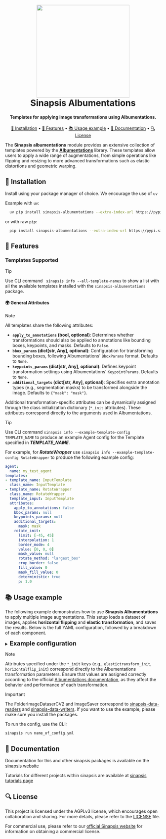 <h1 align="center">
<br>
<a href="https://sinapsis.tech/">
  <img
    src="https://github.com/Sinapsis-AI/brand-resources/blob/main/sinapsis_logo/4x/logo.png?raw=true"
    alt="" width="300">
</a><br>
Sinapsis Albumentations
<br>
</h1>

<h4 align="center">Templates for applying image transformations using Albumentations.</h4>

<p align="center">
<a href="#installation">🐍  Installation</a> •
<a href="#features"> 🚀 Features</a> •
<a href="#example">📚 Usage example</a> •
<a href="#documentation">📙 Documentation</a> •
<a href="#license"> 🔍 License </a>
</p>

The **Sinapsis albumentations** module provides an extensive collection of templates powered by the [**Albumentations**](https://albumentations.ai/docs/) library. These templates allow users to apply a wide range of augmentations, from simple operations like flipping and resizing to more advanced transformations such as elastic distortions and geometric warping.

<h2 id="installation"> 🐍  Installation </h2>

Install using your package manager of choice. We encourage the use of <code>uv</code>

Example with <code>uv</code>:

```bash
  uv pip install sinapsis-albumentations --extra-index-url https://pypi.sinapsis.tech
```
 or with raw <code>pip</code>:
```bash
  pip install sinapsis-albumentations --extra-index-url https://pypi.sinapsis.tech
```

<h2 id="features">🚀 Features</h2>

<h3> Templates Supported</h3>

> [!TIP]
> Use CLI command ``` sinapsis info --all-template-names``` to show a list with all the available templates installed with the `sinapsis-albumentations` package.


<h4>🌍 General Attributes</h4>

> [!NOTE]
> All templates share the following attributes:
> - **`apply_to_annotations` (bool, optional)**: Determines whether transformations should also be applied to annotations like bounding boxes, keypoints, and masks. Defaults to `False`.
> - **`bbox_params` (dict[str, Any], optional)**: Configuration for transforming bounding boxes, following Albumentations' `BboxParams` format. Defaults to `None`.
> - **`keypoints_params` (dict[str, Any], optional)**: Defines keypoint transformation settings using Albumentations' `KeypointParams`. Defaults to `None`.
> - **`additional_targets` (dict[str, Any], optional)**: Specifies extra annotation types (e.g., segmentation masks) to be transformed alongside the image. Defaults to `{"mask": "mask"}`.
>
> Additional transformation-specific attributes can be dynamically assigned through the class initialization dictionary (`*_init` attributes). These attributes correspond directly to the arguments used in Albumentations.

> [!TIP]
> Use CLI command ```sinapsis info --example-template-config TEMPLATE_NAME``` to produce an example Agent config for the Template specified in ***TEMPLATE_NAME***.
>
> For example, for ***RotateWrapper*** use ```sinapsis info --example-template-config RotateWrapper``` to produce the following example config:

```yaml
agent:
  name: my_test_agent
templates:
- template_name: InputTemplate
  class_name: InputTemplate
- template_name: RotateWrapper
  class_name: RotateWrapper
  template_input: InputTemplate
  attributes:
    apply_to_annotations: false
    bbox_params: null
    keypoints_params: null
    additional_targets:
      mask: mask
    rotate_init:
      limit: [-45, 45]
      interpolation: 1
      border_mode: 4
      value: [0, 0, 0]
      mask_value: null
      rotate_method: "largest_box"
      crop_border: false
      fill_value: 0
      mask_fill_value: 0
      deterministic: true
      p: 1.0
```

<h2 id='example'>📚 Usage example</h2>

The following example demonstrates how to use **Sinapsis Albumentations** to apply multiple image augmentations. This setup loads a dataset of images, applies **horizontal flipping** and **elastic transformation**, and saves the results. Below is the full YAML configuration, followed by a breakdown of each component.

<details>
<summary><strong><span style="font-size: 1.4em;">Example configuration</span></strong></summary>




```yaml
agent:
  name: transforms_agent
  description: "Agent to apply an horizontal-flip and an elastic-transformation to a set of images loaded from a directory."

templates:
- template_name: InputTemplate
  class_name: InputTemplate
  attributes: {}

- template_name: FolderImageDatasetCV2
  class_name: FolderImageDatasetCV2
  template_input: InputTemplate
  attributes:
    data_dir: my_dataset

- template_name: HorizontalFlip
  class_name: HorizontalFlipWrapper
  template_input: FolderImageDatasetCV2
  attributes:
    horizontalflip_init:
      p: 1.0

- template_name: ElasticTransform
  class_name: ElasticTransformWrapper
  template_input: HorizontalFlip
  attributes:
    elastictransform_init:
      mask_value: 150
      p: 1.0
      alpha: 100
      sigma: 50

- template_name: ImageSaver
  class_name: ImageSaver
  template_input: ElasticTransform
  attributes:
    save_dir: results
    extension: jpg
```



This configuration defines an **agent** and a sequence of **templates** to apply image transformations.

</details>

> [!NOTE]
> Attributes specified under the `*_init` keys (e.g., `elastictransform_init`, `horizontalflip_init`) correspond directly to the Albumentations transformation parameters. Ensure that values are assigned correctly according to the official [Albumentations documentation](https://albumentations.ai/docs/), as they affect the behavior and performance of each transformation.

> [!IMPORTANT]
> The FolderImageDataserCV2 and ImageSaver correspond to [sinapsis-data-readers](https://github.com/Sinapsis-AI/sinapsis-data-tools/tree/main/packages/sinapsis_data_readers) and [sinapsis-data-writers](https://github.com/Sinapsis-AI/sinapsis-data-tools/tree/main/packages/sinapsis_data_writers). If you want to use the example, please make sure you install the packages.


To run the config, use the CLI:
```bash
sinapsis run name_of_config.yml
```




<h2 id="documentation">📙 Documentation</h2>

Documentation for this and other sinapsis packages is available on the [sinapsis website](https://docs.sinapsis.tech/docs)

Tutorials for different projects within sinapsis are available at [sinapsis tutorials page](https://docs.sinapsis.tech/tutorials)


<h2 id="license">🔍 License</h2>

This project is licensed under the AGPLv3 license, which encourages open collaboration and sharing. For more details, please refer to the [LICENSE](LICENSE) file.

For commercial use, please refer to our [official Sinapsis website](https://sinapsis.tech) for information on obtaining a commercial license.


